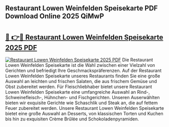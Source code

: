 ## Restaurant Lowen Weinfelden Speisekarte PDF Download Online 2025 QiMwP

# <h2><a href="http://gc9xpt.nevu.top/?p=Restaurant+Lowen+Weinfelden+Speisekarte">🔗 👉🔴 Restaurant Lowen Weinfelden Speisekarte 2025 PDF</a></h2>

[![Restaurant Lowen Weinfelden Speisekarte 2025 PDF](https://i.imgur.com/dBaPXMq.png)](http://gc9xpt.nevu.top/?p=Restaurant+Lowen+Weinfelden+Speisekarte)
Die Restaurant Lowen Weinfelden Speisekarte ist die Wahl zwischen einer Vielzahl von Gerichten und befriedigt Ihre Geschmackspräferenzen. Auf der Restaurant Lowen Weinfelden Speisekarte unseres Restaurants finden Sie eine große Auswahl an leichten und frischen Salaten, die aus frischem Gemüse und Obst zubereitet werden. Für Fleischliebhaber bietet unsere Restaurant Lowen Weinfelden Speisekarte eine umfangreiche Auswahl an Rind-, Schweinefleisch-, Hühnchen- und Fischgerichten. Unseren Auserwählten bieten wir exquisite Gerichte wie Schaschlik und Steak an, die auf fettem Feuer zubereitet werden. Unsere Restaurant Lowen Weinfelden Speisekarte bietet eine große Auswahl an Desserts, von klassischen Torten und Kuchen bis hin zu exquisiten Crème Brûlée und Schokoladenpyramiden.
